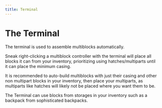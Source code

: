 ```yaml
---
title: Terminal
---
```

# The Terminal

The terminal is used to assemble multiblocks automatically.

Sneak right-clicking a multiblock controller with the terminal will place all blocks it can from your inventory, prioritizing using hatches/multiparts until it can place the minimum casing.

It is recommended to auto-build multiblocks with just their casing and other non multipart blocks in your inventory, then place your multiparts, as multiparts like hatches will likely not be placed where you want them to be.

The Terminal can use blocks from storages in your inventory such as a backpack from sophisticated backpacks.
